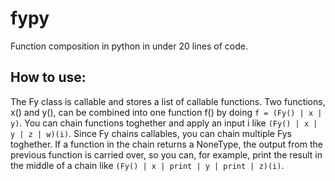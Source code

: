 # fypy
Function composition in python in under 20 lines of code.

## How to use:
The Fy class is callable and stores a list of callable functions.
Two functions, x() and y(), can be combined into one function f() by doing `f = (Fy() | x | y)`.
You can chain functions toghether and apply an input i like `(Fy() | x | y | z | w)(i)`.
Since Fy chains callables, you can chain multiple Fys toghether.
If a function in the chain returns a NoneType, the output from the previous function is carried over, so you can, for example, print the result in the middle of a chain like `(Fy() | x | print | y | print | z)(i)`.